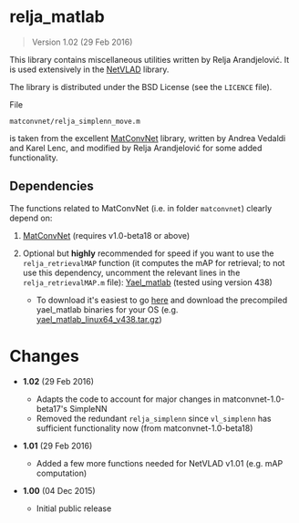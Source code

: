 # relja_matlab

> Version 1.02 (29 Feb 2016)

This library contains miscellaneous utilities written by Relja Arandjelović. It is used extensively in the [NetVLAD](https://github.com/Relja/netvlad) library.

The library is distributed under the BSD License (see the `LICENCE` file).

File

    matconvnet/relja_simplenn_move.m

is taken from the excellent [MatConvNet](http://www.vlfeat.org/matconvnet/) library, written by Andrea Vedaldi and Karel Lenc, and modified by Relja Arandjelović for some added functionality.

## Dependencies

The functions related to MatConvNet (i.e. in folder `matconvnet`) clearly depend on:

1. [MatConvNet](http://www.vlfeat.org/matconvnet/) (requires v1.0-beta18 or above)

2. Optional but **highly** recommended for speed if you want to use the `relja_retrievalMAP` function (it computes the mAP for retrieval; to not use this dependency, uncomment the relevant lines in the `relja_retrievalMAP.m` file): [Yael_matlab](http://yael.gforge.inria.fr/index.html) (tested using version 438)
    - To download it's easiest to go [here](http://yael.gforge.inria.fr/index.html) and download the precompiled yael_matlab binaries for your OS (e.g. [yael_matlab_linux64_v438.tar.gz](https://gforge.inria.fr/frs/download.php/file/34218/yael_matlab_linux64_v438.tar.gz))


# Changes

- **1.02** (29 Feb 2016)
    - Adapts the code to account for major changes in matconvnet-1.0-beta17's SimpleNN
    - Removed the redundant `relja_simplenn` since `vl_simplenn` has sufficient functionality now (from matconvnet-1.0-beta18)

- **1.01** (29 Feb 2016)
    - Added a few more functions needed for NetVLAD v1.01 (e.g. mAP computation)

- **1.00** (04 Dec 2015)
    - Initial public release
